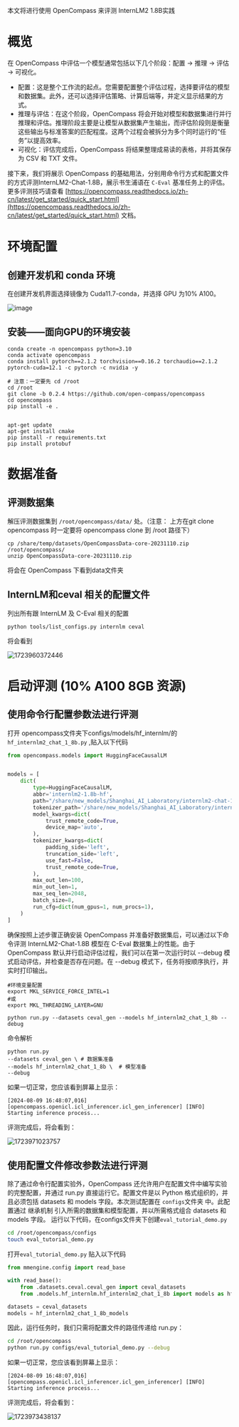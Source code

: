 本文将进行使用 OpenCompass 来评测 InternLM2 1.8B实践

# 概览

在 OpenCompass 中评估一个模型通常包括以下几个阶段：配置 -> 推理 -> 评估 -> 可视化。

*   配置：这是整个工作流的起点。您需要配置整个评估过程，选择要评估的模型和数据集。此外，还可以选择评估策略、计算后端等，并定义显示结果的方式。
*   推理与评估：在这个阶段，OpenCompass 将会开始对模型和数据集进行并行推理和评估。推理阶段主要是让模型从数据集产生输出，而评估阶段则是衡量这些输出与标准答案的匹配程度。这两个过程会被拆分为多个同时运行的“任务”以提高效率。
*   可视化：评估完成后，OpenCompass 将结果整理成易读的表格，并将其保存为 CSV 和 TXT 文件。

接下来，我们将展示 OpenCompass 的基础用法，分别用命令行方式和配置文件的方式评测InternLM2-Chat-1.8B，展示书生浦语在 `C-Eval` 基准任务上的评估。更多评测技巧请查看 [https://opencompass.readthedocs.io/zh-cn/latest/get_started/quick_start.html](https://opencompass.readthedocs.io/zh-cn/latest/get_started/quick_start.html)  文档。

# 环境配置

## 创建开发机和 conda 环境

在创建开发机界面选择镜像为 Cuda11.7-conda，并选择 GPU 为10% A100。

![image](https://github.com/mattheliu/Tutorial/assets/102272920/1302d976-64db-4fc2-87f6-570e4a71147a)

## 安装——面向GPU的环境安装


```
conda create -n opencompass python=3.10
conda activate opencompass
conda install pytorch==2.1.2 torchvision==0.16.2 torchaudio==2.1.2 pytorch-cuda=12.1 -c pytorch -c nvidia -y

# 注意：一定要先 cd /root
cd /root
git clone -b 0.2.4 https://github.com/open-compass/opencompass
cd opencompass
pip install -e .


apt-get update
apt-get install cmake
pip install -r requirements.txt
pip install protobuf
```

# 数据准备

## 评测数据集
解压评测数据集到 `/root/opencompass/data/` 处。（注意： 上方在git clone opencompass 时一定要将 opencompass clone 到 /root 路径下）
```shell
cp /share/temp/datasets/OpenCompassData-core-20231110.zip /root/opencompass/
unzip OpenCompassData-core-20231110.zip
```
将会在 OpenCompass 下看到data文件夹

## InternLM和ceval 相关的配置文件

列出所有跟 InternLM 及 C-Eval 相关的配置

    python tools/list_configs.py internlm ceval

将会看到

![1723960372446](images/1723960372446.png)

# 启动评测 (10% A100 8GB 资源)

## 使用命令行配置参数法进行评测

打开 opencompass文件夹下configs/models/hf_internlm/的`hf_internlm2_chat_1_8b.py` ,贴入以下代码


```python
from opencompass.models import HuggingFaceCausalLM


models = [
    dict(
        type=HuggingFaceCausalLM,
        abbr='internlm2-1.8b-hf',
        path="/share/new_models/Shanghai_AI_Laboratory/internlm2-chat-1_8b",
        tokenizer_path='/share/new_models/Shanghai_AI_Laboratory/internlm2-chat-1_8b',
        model_kwargs=dict(
            trust_remote_code=True,
            device_map='auto',
        ),
        tokenizer_kwargs=dict(
            padding_side='left',
            truncation_side='left',
            use_fast=False,
            trust_remote_code=True,
        ),
        max_out_len=100,
        min_out_len=1,
        max_seq_len=2048,
        batch_size=8,
        run_cfg=dict(num_gpus=1, num_procs=1),
    )
]
```


确保按照上述步骤正确安装 OpenCompass 并准备好数据集后，可以通过以下命令评测 InternLM2-Chat-1.8B 模型在 C-Eval 数据集上的性能。由于 OpenCompass 默认并行启动评估过程，我们可以在第一次运行时以 --debug 模式启动评估，并检查是否存在问题。在 --debug 模式下，任务将按顺序执行，并实时打印输出。

```shell
#环境变量配置
export MKL_SERVICE_FORCE_INTEL=1
#或
export MKL_THREADING_LAYER=GNU
```

```shell
python run.py --datasets ceval_gen --models hf_internlm2_chat_1_8b --debug
```

命令解析

    python run.py
    --datasets ceval_gen \ # 数据集准备
    --models hf_internlm2_chat_1_8b \  # 模型准备
    --debug

如果一切正常，您应该看到屏幕上显示：

    [2024-08-09 16:48:07,016] [opencompass.openicl.icl_inferencer.icl_gen_inferencer] [INFO] Starting inference process...

评测完成后，将会看到：

![1723971023757](images/1723971023757.png)

## 使用配置文件修改参数法进行评测
除了通过命令行配置实验外，OpenCompass 还允许用户在配置文件中编写实验的完整配置，并通过 run.py 直接运行它。配置文件是以 Python 格式组织的，并且必须包括 datasets 和 models 字段。本次测试配置在 `configs`文件夹 中。此配置通过 继承机制 引入所需的数据集和模型配置，并以所需格式组合 datasets 和 models 字段。
运行以下代码，在configs文件夹下创建`eval_tutorial_demo.py`
```bash
cd /root/opencompass/configs
touch eval_tutorial_demo.py
```
打开`eval_tutorial_demo.py` 贴入以下代码
```python
from mmengine.config import read_base

with read_base():
    from .datasets.ceval.ceval_gen import ceval_datasets
    from .models.hf_internlm.hf_internlm2_chat_1_8b import models as hf_internlm2_chat_1_8b_models

datasets = ceval_datasets
models = hf_internlm2_chat_1_8b_models
```

因此，运行任务时，我们只需将配置文件的路径传递给 run.py：

```bash
cd /root/opencompass
python run.py configs/eval_tutorial_demo.py --debug
```

如果一切正常，您应该看到屏幕上显示：

    [2024-08-09 16:48:07,016] [opencompass.openicl.icl_inferencer.icl_gen_inferencer] [INFO] Starting inference process...

评测完成后，将会看到：

![1723973438137](images/1723973438137.png)

